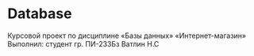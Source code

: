 # Database

Курсовой проект по дисциплине «Базы данных»
«Интернет-магазин»
Выполнил: студент гр. ПИ-233Бз Ватлин Н.С
